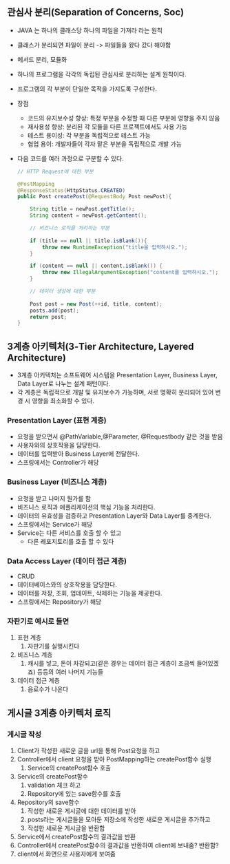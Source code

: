 
## 관심사 분리(Separation of Concerns, Soc)
- JAVA 는 하나의 클래스당 하나의 파일을 가져라 라는 원칙
- 클래스가 분리되면 파일이 분리 -> 파일들을 왔다 갔다 해야함
- 메서드 분리, 모듈화
- 하나의 프로그램을 각각의 독립된 관심사로 분리하는 설계 원칙이다.
- 프로그램의 각 부분이 단일한 목적을 가지도록 구성한다.
- 장점
    - 코드의 유지보수성 향상: 특정 부분을 수정할 때 다른 부분에 영향을 주지 않음
    - 재사용성 향상: 분리된 각 모듈을 다른 프로젝트에서도 사용 가능
    - 테스트 용이성: 각 부분을 독립적으로 테스트 가능
    - 협업 용이: 개발자들이 각자 맡은 부분을 독립적으로 개발 가능


- 다음 코드를 여러 과정으로 구분할 수 있다.
    ```java
    // HTTP Request에 대한 부분
    
    @PostMapping
    @ResponseStatus(HttpStatus.CREATED)
    public Post createPost(@RequestBody Post newPost){
    
        String title = newPost.getTitle();
        String content = newPost.getContent();
    
        // 비즈니스 로직을 처리하는 부분
        
        if (title == null || title.isBlank()){
            throw new RuntimeException("title을 입력하시오.");
        }
    
        if (content == null || content.isBlank()) {
            throw new IllegalArgumentException("content를 입력하시오.");
        }
    
        // 데이터 생성에 대한 부분
        
        Post post = new Post(++id, title, content);
        posts.add(post);
        return post;
    }
    
    ```

## 3계층 아키텍처(3-Tier Architecture, Layered Architecture)
- 3계층 아키텍처는 소프트웨어 시스템을 Presentation Layer, Business Layer, Data Layer로 나누는 설계 패턴이다.
- 각 계층은 독립적으로 개발 및 유지보수가 가능하며, 서로 명확히 분리되어 있어 변경 시 영향을 최소화할 수 있다.
### Presentation Layer (표현 계층)
- 요청을 받으면서 @PathVariable,@Parameter, @Requestbody 같은 것을 받음
- 사용자와의 상호작용을 담당한다.
- 데이터를 입력받아 Business Layer에 전달한다.
- 스프링에서는 Controller가 해당
### Business Layer (비즈니스 계층)
- 요청을 받고 나머지 뭔가를 함
- 비즈니스 로직과 애플리케이션의 핵심 기능을 처리한다.
- 데이터의 유효성을 검증하고 Presentation Layer와 Data Layer를 중계한다.
- 스프링에서는 Service가 해당
- Service는 다른 서비스를 호출 할 수 있고
	- 다른 레포지토리를 호출 할 수 있다
### Data Access Layer (데이터 접근 계층)
- CRUD
- 데이터베이스와의 상호작용을 담당한다.
- 데이터를 저장, 조회, 업데이트, 삭제하는 기능을 제공한다.
- 스프링에서는 Repository가 해당

### 자판기로 예시로 들면
1. 표현 계층
	1. 자판기를 실행시킨다
2. 비즈니스 계층
	1. 캐시를 넣고, 돈이 차감되고(같은 경우는 데이터 접근 계층이 조금씩 들어있겠죠) 등등의 여러 나머지 기능들
3. 데이터 접근 계층
	1. 음료수가 나온다
## 게시글 3계층 아키텍처 로직
### 게시글 작성
1. Client가 작성한 새로운 글을 url을 통해 Post요청을 하고
2. Controller에서 client 요청을 받아 PostMapping하는 createPost함수 실행
	1. Service의 createPost함수 호출
3. Service의 createPost함수
	1. validation 체크 하고
	2. Repository에 있는 save함수를 호출
4. Repository의 save함수 
	1. 작성한 새로운 게시글에 대한 데이터를 받아
	2. posts라는 게시글들을 모아둔 저장소에 
	   작성한 새로운 게시글을 추가하고 
	3. 작성한 새로운 게시글을 반환함
5. Service에서  createPost함수의 결과값을 반환
6. Controller에서 createPost함수의 결과값을 반환하여
   client에 보내줌? 반환함?
7. client에서 화면으로 사용자에게 보여줌
